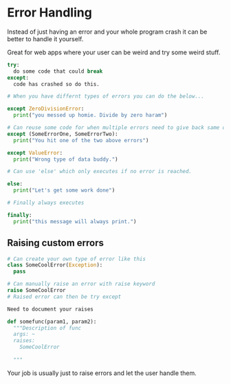 # Error Handling

Instead of just having an error and your whole program crash it can be better to handle it yourself.

Great for web apps where your user can be weird and try some weird stuff.

```py
try:
  do some code that could break
except: 
  code has crashed so do this.

# When you have differnt types of errors you can do the below...

except ZeroDivisionError:
  print("you messed up homie. Divide by zero haram")

# Can reuse some code for when multiple errors need to give back same output.
except (SomeErrorOne, SomeErrorTwo):
  print("You hit one of the two above errors")

except ValueError:
  print("Wrong type of data buddy.")

# Can use 'else' which only executes if no error is reached.

else:
  print("Let's get some work done")

# Finally always executes

finally:
  print("this message will always print.")
```

## Raising custom errors

```py
# Can create your own type of error like this
class SomeCoolError(Exception):
  pass

# Can manually raise an error with raise keyword
raise SomeCoolError
# Raised error can then be try except

Need to document your raises

def somefunc(param1, param2):
  """Description of func
  args: ~
  raises:
    SomeCoolError
  
  """

```

Your job is usually just to raise errors and let the user handle them.